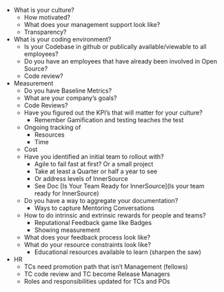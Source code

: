 
* What is your culture?
  * How motivated?
  * What does your management support look like?
  * Transparency?
* What is your coding environment?
  * Is your Codebase in github or publically available/viewable to all employees?
  * Do you have an employees that have already been involved in Open Source?
  * Code review?
* Measurement
  * Do you have Baseline Metrics?
  * What are your company’s goals?
  * Code Reviews?
  * Have you figured out the KPI’s that will matter for your culture?
    * Remember Gamification and testing teaches the test
  * Ongoing tracking of  
    * Resources
    * Time
   * Cost
  * Have you identified an initial team to rollout with?
    * Agile to fail fast at first? Or a small project 
    * Take at least a Quarter or half a year to see
    * Or address levels of InnerSource 
    * See Doc [Is Your Team Ready for InnerSource](Is your team ready for InnerSource)
  * Do you have a way to aggregate your documentation?
    * Ways to capture Mentoring Conversations
  * How to do intrinsic and extrinsic rewards for people and teams?
    * Reputational Feedback game like Badges
    * Showing measurement
  * What does your feedback process look like?
  * What do your resource constraints look like?
    * Educational resources available to learn (sharpen the saw)
* HR
  * TCs need promotion path that isn’t Management (fellows)
  * TC code review and TC become Release Managers
  * Roles and responsibilities updated for TCs and POs

